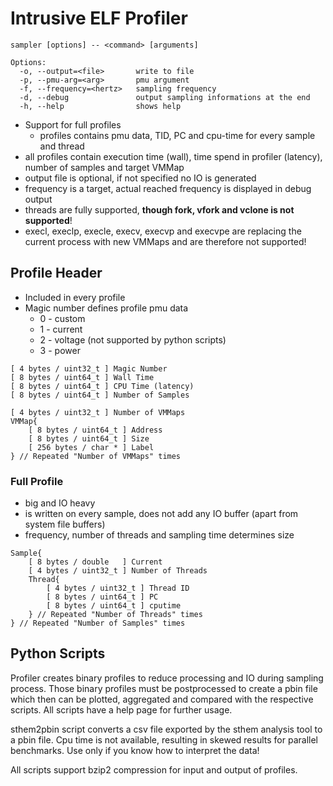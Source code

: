 # Intrusive ELF Profiler

```text
sampler [options] -- <command> [arguments]

Options:
  -o, --output=<file>       write to file
  -p, --pmu-arg=<arg>       pmu argument
  -f, --frequency=<hertz>   sampling frequency
  -d, --debug               output sampling informations at the end
  -h, --help                shows help
```

* Support for full profiles
  * profiles contains pmu data, TID, PC and cpu-time for every sample and thread
* all profiles contain execution time (wall), time spend in profiler (latency), number of samples and target VMMap
* output file is optional, if not specified no IO is generated
* frequency is a target, actual reached frequency is displayed in debug output
* threads are fully supported, **though fork, vfork and vclone is not supported**!
* execl, execlp, execle, execv, execvp and execvpe are replacing the current process with new VMMaps and are therefore not supported!

## Profile Header

* Included in every profile
* Magic number defines profile pmu data 
  * 0 - custom
  * 1 - current
  * 2 - voltage (not supported by python scripts)
  * 3 - power

```
[ 4 bytes / uint32_t ] Magic Number
[ 8 bytes / uint64_t ] Wall Time
[ 8 bytes / uint64_t ] CPU Time (latency)
[ 8 bytes / uint64_t ] Number of Samples

[ 4 bytes / uint32_t ] Number of VMMaps
VMMap{
    [ 8 bytes / uint64_t ] Address
    [ 8 bytes / uint64_t ] Size
    [ 256 bytes / char * ] Label
} // Repeated "Number of VMMaps" times
```

### Full Profile

* big and IO heavy
* is written on every sample, does not add any IO buffer (apart from system file buffers)
* frequency, number of threads and sampling time determines size

```
Sample{
    [ 8 bytes / double   ] Current
    [ 4 bytes / uint32_t ] Number of Threads
    Thread{
        [ 4 bytes / uint32_t ] Thread ID
        [ 8 bytes / uint64_t ] PC
        [ 8 bytes / uint64_t ] cputime
    } // Repeated "Number of Threads" times
} // Repeated "Number of Samples" times
```


## Python Scripts

Profiler creates binary profiles to reduce processing and IO during sampling
process. Those binary profiles must be postprocessed to create a pbin file which
then can be plotted, aggregated and compared with the respective scripts. All
scripts have a help page for further usage.

sthem2pbin script converts a csv file exported by the sthem analysis tool to a
pbin file. Cpu time is not available, resulting in skewed results for parallel
benchmarks. Use only if you know how to interpret the data!

All scripts support bzip2 compression for input and output of profiles.
